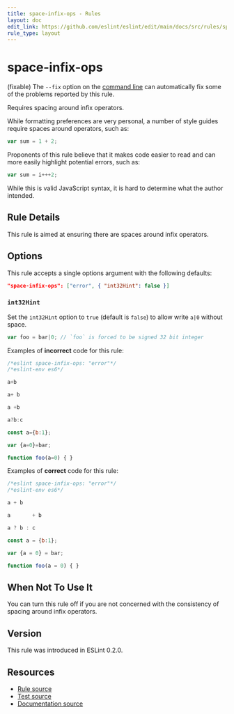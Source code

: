 ```yaml
---
title: space-infix-ops - Rules
layout: doc
edit_link: https://github.com/eslint/eslint/edit/main/docs/src/rules/space-infix-ops.md
rule_type: layout
---
```

<!-- Note: No pull requests accepted for this file. See README.md in the root directory for details. -->

# space-infix-ops

(fixable) The `--fix` option on the [command line](../user-guide/command-line-interface#fixing-problems) can automatically fix some of the problems reported by this rule.

Requires spacing around infix operators.

While formatting preferences are very personal, a number of style guides require spaces around operators, such as:

```js
var sum = 1 + 2;
```

Proponents of this rule believe that it makes code easier to read and can more easily highlight potential errors, such as:

```js
var sum = i+++2;
```

While this is valid JavaScript syntax, it is hard to determine what the author intended.

## Rule Details

This rule is aimed at ensuring there are spaces around infix operators.

## Options

This rule accepts a single options argument with the following defaults:

```json
"space-infix-ops": ["error", { "int32Hint": false }]
```

### `int32Hint`

Set the `int32Hint` option to `true` (default is `false`) to allow write `a|0` without space.

```js
var foo = bar|0; // `foo` is forced to be signed 32 bit integer
```

Examples of **incorrect** code for this rule:

```js
/*eslint space-infix-ops: "error"*/
/*eslint-env es6*/

a+b

a+ b

a +b

a?b:c

const a={b:1};

var {a=0}=bar;

function foo(a=0) { }
```

Examples of **correct** code for this rule:

```js
/*eslint space-infix-ops: "error"*/
/*eslint-env es6*/

a + b

a       + b

a ? b : c

const a = {b:1};

var {a = 0} = bar;

function foo(a = 0) { }
```

## When Not To Use It

You can turn this rule off if you are not concerned with the consistency of spacing around infix operators.

## Version

This rule was introduced in ESLint 0.2.0.

## Resources

* [Rule source](https://github.com/eslint/eslint/tree/HEAD/lib/rules/space-infix-ops.js)
* [Test source](https://github.com/eslint/eslint/tree/HEAD/tests/lib/rules/space-infix-ops.js)
* [Documentation source](https://github.com/eslint/eslint/tree/HEAD/docs/src/rules/space-infix-ops.md)

